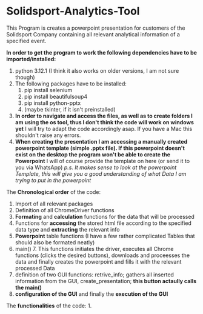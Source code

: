 # Solidsport-Analytics-Tool
This Program is creates a powerpoint presentation for customers of the Solidsport Company containing all relevant analytical information of a specified event.

**In order to get the program to work the following dependencies have to be imported/installed:**
1. python 3.12.1 (I think it also works on older versions, I am not sure though)
2. The following packages have to be installed:
   1. pip install selenium
   2. pip install beautifulsoup4
   3. pip install python-pptx
   4. (maybe tkinter, if it isn't preinstalled)
3. **In order to navigate and access the files, as well as to create folders I am using the os tool, thus I don't think the code will work on windows yet** I will try to adapt the code accordingly asap. If you have a Mac this shouldn't raise any errors.
4. **When creating the presentation I am accessing a manually created powerpoint template (simple .pptx file). If this powerpoint doesn't exist on the desktop the program won't be able to create the Powerpoint** I will of course provide the template on here (or send it to you via WhatsApp) _p.s. It makes sense to look at the powerpoint Template, this will give you a good understanding of what Data I am trying to put in the powerpoint_

The **Chronological order** of the code:
1. Import of all relevant packages
2. Definition of all ChromeDriver functions
3. **Formating** and **calculation** functions for the data that will be processed
4. Functions for **accessing** the stored html file according to the specified data type and **extracting** the relevant info
5. **Powerpoint** table functions (I have a few rather complicated Tables that should also be formated neatly)
6. main()
      7. This functions initiates the driver, executes all Chrome functions (clicks the desired buttons), downloads and proceesses the data and finally creates the powerpoint and fills it with the relevant processed Data
8. definition of two GUI functions: retrive_info; gathers all inserted information from the GUI, create_presentation; **this button actaully calls the main()**
9. **configuration of the GUI** and finally the **execution of the GUI**

The **functionalities** of the code:
1. 

